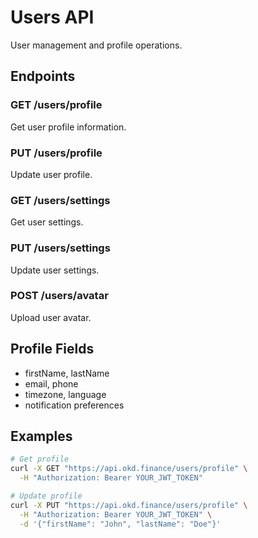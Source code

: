 # Users API

User management and profile operations.

## Endpoints

### GET /users/profile
Get user profile information.

### PUT /users/profile
Update user profile.

### GET /users/settings
Get user settings.

### PUT /users/settings
Update user settings.

### POST /users/avatar
Upload user avatar.

## Profile Fields

- firstName, lastName
- email, phone
- timezone, language
- notification preferences

## Examples

```bash
# Get profile
curl -X GET "https://api.okd.finance/users/profile" \
  -H "Authorization: Bearer YOUR_JWT_TOKEN"

# Update profile
curl -X PUT "https://api.okd.finance/users/profile" \
  -H "Authorization: Bearer YOUR_JWT_TOKEN" \
  -d '{"firstName": "John", "lastName": "Doe"}'
``` 